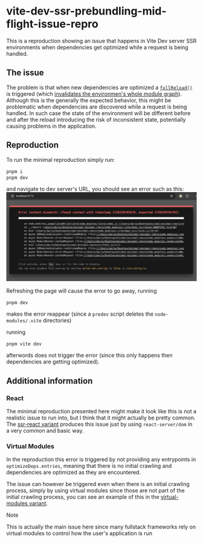 # vite-dev-ssr-prebundling-mid-flight-issue-repro

This is a reproduction showing an issue that happens in Vite Dev server SSR environments when
dependencies get optimized while a request is being handled.

## The issue

The problem is that when new dependencies are optimized a [`fullReload()`](https://github.com/vitejs/vite/blob/353c467610e2d92c0929fa4abd03f2cbd26e34ed/packages/vite/src/node/optimizer/optimizer.ts#L492) is triggered (which [invalidates the environmen's whole module graph](https://github.com/vitejs/vite/blob/353c467610e2d92c0929fa4abd03f2cbd26e34ed/packages/vite/src/node/optimizer/optimizer.ts#L515)). Although this is the generally the expected behavior, this might be problematic when dependencies are discovered while a request is being handled. In such case the state of the environment will be different before and after the reload introducing the risk of inconsistent state, potentially causing problems in the application.

## Reproduction

To run the minimal reproduction simply run:

```
pnpm i
pnpm dev
```

and navigate to dev server's URL, you should see an error such as this:
![screenshot of the error overlay](./error-screenshot.png)

Refreshing the page will cause the error to go away, running

```
pnpm dev
```

makes the error reappear (since a `predev` script deletes the `node-modules/.vite` directories)

running

```
pnpm vite dev
```

afterwords does not trigger the error (since this only happens then dependencies are getting optimized).

## Additional information

### React

The minimal reproduction presented here might make it look like this is not a realistic issue to run into, but
I think that it might actually be pretty common. The [ssr-react variant](https://github.com/flarelabs-net/vite-dev-ssr-prebundling-mid-flight-issue-repro/tree/ssr-react) produces this issue just by using `react-server/dom`
in a very common and basic way.

### Virtual Modules

In the reproduction this error is triggered by not providing any entrypoints in `optimizeDeps.entries`, meaning that there is no initial crawling and dependencies are optimized as they are encountered.

The issue can however be triggered even when there is an initial crawling process, simply by using virtual modules since those are not part of the initial crawling process, you can see an example of this in the [virtual-modules variant](https://github.com/flarelabs-net/vite-dev-ssr-prebundling-mid-flight-issue-repro/tree/virtual-modules).

> [!Note]
> This is actually the main issue here since many fullstack frameworks
> rely on virtual modules to control how the user's application is run
